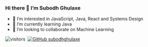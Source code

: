 ### Hi there 👋 I’m Subodh Ghulaxe

<!--
**subodhghulaxe/subodhghulaxe** is a ✨ _special_ ✨ repository because its `README.md` (this file) appears on your GitHub profile.

Here are some ideas to get you started:

- 🔭 I’m currently working on ...
- 🌱 I’m currently learning ...
- 👯 I’m looking to collaborate on ...
- 🤔 I’m looking for help with ...
- 💬 Ask me about ...
- 📫 How to reach me: ...
- 😄 Pronouns: ...
- ⚡ Fun fact: ...
-->

- 👀 I’m interested in JavaScript, Java, React and Systems Design
- 🌱 I’m currently learning Java
- 💞️ I’m looking to collaborate on Machine Learning

![visitors](https://visitor-badge.laobi.icu/badge?page_id=subodhghulaxe.subodhghulaxe)&nbsp;
[![GitHub subodhghulaxe](https://img.shields.io/github/followers/subodhghulaxe?label=follow&style=social)](https://github.com/subodhghulaxe)

